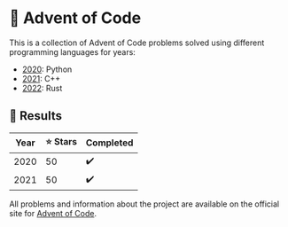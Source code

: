 # 🎄 Advent of Code

This is a collection of Advent of Code problems solved using different programming languages for years:

- [2020](2020): Python
- [2021](2021): C++
- [2022](2022/src/solutions): Rust

## 📜 Results

| Year | ⭐ Stars | Completed |
|------|----------|-----------|
| 2020 | 50       | ✔️         |
| 2021 | 50       | ✔️         |

All problems and information about the project are available on the official site for [Advent of Code](https://adventofcode.com/).
